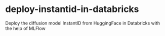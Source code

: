 # deploy-instantid-in-databricks
Deploy the diffusion model InstantID from HuggingFace in Databricks with the help of MLFlow

